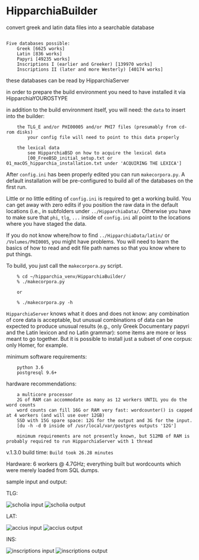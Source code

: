 # HipparchiaBuilder

convert greek and latin data files into a searchable database

```

Five databases possible:
    Greek [6625 works]
    Latin [836 works]
    Papyri [49235 works]
    Inscriptions I (earlier and Greeker) [139970 works]
    Inscriptions II (later and more Westerly) [40174 works]

```

these databases can be read by HipparchiaServer

in order to prepare the build environment you need to have installed it via HipparchiaYOUROSTYPE

in addition to the build environment itself, you will need: the `data` to insert into the builder:

```
    the TLG_E and/or PHI00005 and/or PHI7 files (presumably from cd-rom disks)
        your config file will need to point to this data properly

    the lexical data 
        see HipparchiaBSD on how to acquire the lexical data
        [00_FreeBSD_initial_setup.txt or 01_macOS_hipparchia_installation.txt under 'ACQUIRING THE LEXICA']
```

After `config.ini` has been properly edited you can run `makecorpora.py`. A default installation will 
be pre-configured to build all of the databases on the first run.

Little or no little editing of `config.ini` is required to get a working build. You can get away with zero 
edits if you position the raw data in the default locations (i.e., in subfolders under `../HipparchiaData/`. 
Otherwise you have to make sure that `phi`, `tlg`, `...` inside of `config.ini`
all point to the locations where you have staged the data.

If you do not know where/how to find `../HipparchiaData/latin/` or `/Volumes/PHI0005`, you might have problems.
You will need to learn the basics of how to read and edit file path names so that you know where to put things. 

To build, you just call the `makecorpora.py` script. 

```
    % cd ~/hipparchia_venv/HipparchiaBuilder/
    % ./makecorpora.py
    
    or
    
    % ./makecorpora.py -h
```

`HipparchiaServer` knows what it does and does not know: any combination of core data is acceptable, but unusual
combinations of data can be expected to produce unusual results (e.g., only Greek Documentary papyri and the Latin
lexicon and no Latin grammar): some items are more or less meant to go together. But it is possible to install
just a subset of one corpus: only Homer, for example.

minimum software requirements:
```
    python 3.6
    postgresql 9.6+
```

hardware recommendations:
```
	a multicore processor
	2G of RAM can accommodate as many as 12 workers UNTIL you do the word counts
	word counts can fill 16G or RAM very fast: wordcounter() is capped at 4 workers (and will use over 12GB)
	SSD with 15G spare space: 12G for the output and 3G for the input.
	[du -h -d 0 inside of /usr/local/var/postgres outputs '12G']

	minimum requirements are not presently known, but 512MB of RAM is probably required to run HipparchiaServer with 1 thread

```

v.1.3.0 build time: `Build took 26.28 minutes`

Hardware: 6 workers @ 4.7GHz; everything built but wordcounts which were merely loaded from SQL dumps.

sample input and output:

TLG:

![scholia input](readmeimages/scholia_input.png)
![scholia output](readmeimages/scholia_output.png)

LAT:

![accius input](readmeimages/accius_input.png)
![accius output](readmeimages/accius_output.png)

INS:

![inscriptions input](readmeimages/inscriptions_input.png)
![inscriptions output](readmeimages/inscriptions_output.png)